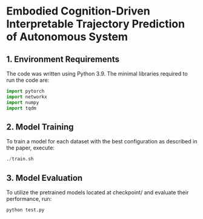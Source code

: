 # Embodied Cognition-Driven Interpretable Trajectory Prediction of Autonomous System

## 1. Environment Requirements
The code was written using Python 3.9. The minimal libraries required to run the code are:
```python
import pytorch
import networkx
import numpy
import tqdm
```
## 2. Model Training
To train a model for each dataset with the best configuration as described in the paper, execute:
```python
./train.sh
```

## 3. Model Evaluation
To utilize the pretrained models located at checkpoint/ and evaluate their performance, run:
```python
python test.py
```

